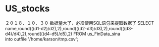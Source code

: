 # US_stocks

２０１８．１０．３０
数据量大了，必须使用SQL语句来提取数据了
SELECT name,round(((d1-d2)/d2),2),round(((d2-d3)/d3),2),round(((d3-d4)/d4),2),round(((d4-d5)/d5),2) FROM us_FinData_sina   
into outfile '/home/karson/tmp.csv';
